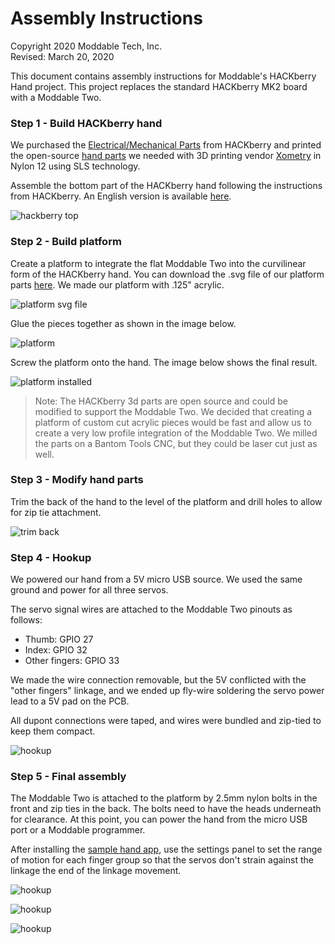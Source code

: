 # Assembly Instructions

Copyright 2020 Moddable Tech, Inc.<BR>
Revised: March 20, 2020

This document contains assembly instructions for Moddable's HACKberry Hand project. This project replaces the standard HACKberry MK2 board with a Moddable Two.

### Step 1 - Build HACKberry hand

We purchased the [Electrical/Mechanical Parts](https://docs.google.com/forms/d/e/1FAIpQLSdaEcsGY5w2Oz1cYvZdZzNj4Mi7tRnYp-7VutEzGSIOJbIaeg/viewform?entry.1210761575=0%E5%80%8B&entry.1614602865=0%E5%80%8B&entry.843753756=0%E5%80%8B&entry.1139159705=0%E5%80%8B&entry.1297755053=0%E5%80%8B&entry.201222397=0%E5%80%8B) from HACKberry and printed the open-source [hand parts](https://github.com/mission-arm/HACKberry) we needed with 3D printing vendor [Xometry](https://Xometry.com) in Nylon 12 using SLS technology.

Assemble the bottom part of the HACKberry hand following the instructions from HACKberry. An English version is available [here](./HACKberryHANDBOOK_100517_ver.7.1_en.pdf).

![hackberry top](images/hackberry-top-part.png)

### Step 2 - Build platform

Create a platform to integrate the flat Moddable Two into the curvilinear form of the HACKberry hand. You can download the .svg file of our platform parts [here](./hackberry-platform.svg). We made our platform with .125" acrylic.

![platform svg file](images/hackberry-platform.png)

Glue the pieces together as shown in the image below.

![platform](images/platform-top.png)

Screw the platform onto the hand. The image below shows the final result.

![platform installed](images/platform-installed.png)

> Note: The HACKberry 3d parts are open source and could be modified to support the Moddable Two. We decided that creating a platform of custom cut acrylic pieces would be fast and allow us to create a very low profile integration of the Moddable Two. We milled the parts on a Bantom Tools CNC, but they could be laser cut just as well.

### Step 3 - Modify hand parts

Trim the back of the hand to the level of the platform and drill holes to allow for zip tie attachment.
    
![trim back](images/trim-back.png)

### Step 4 - Hookup

We powered our hand from a 5V micro USB source. We used the same ground and power for all three servos. 

The servo signal wires are attached to the Moddable Two pinouts as follows: 

- Thumb: GPIO 27
- Index: GPIO 32
- Other fingers: GPIO 33

We made the wire connection removable, but the 5V conflicted with the "other fingers" linkage, and we ended up fly-wire soldering the servo power lead to a 5V pad on the PCB.

All dupont connections were taped, and wires were bundled and zip-tied to keep them compact.

![hookup](images/hookup.png)

### Step 5 - Final assembly 

The Moddable Two is attached to the platform by 2.5mm nylon bolts in the front and zip ties in the back. The bolts need to have the heads underneath for clearance. At this point, you can power the hand from the micro USB port or a Moddable programmer. 

After installing the [sample hand app](../app), use the settings panel to set the range of motion for each finger group so that the servos don't strain against the linkage the end of the linkage movement.

![hookup](images/assembly-01.png)

![hookup](images/assembly-02.png)

![hookup](images/assembly-03.png)
